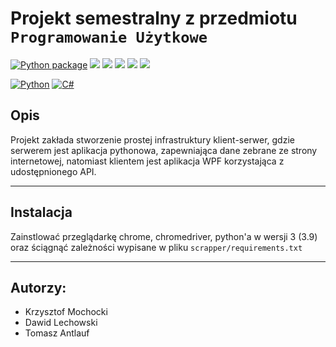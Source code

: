 # Projekt semestralny z przedmiotu `Programowanie Użytkowe`

[![Python package](https://github.com/raidgar98/PU_PROJ_S1/actions/workflows/main.yml/badge.svg)](https://github.com/raidgar98/PU_PROJ_S1/actions/workflows/main.yml)
![](https://img.shields.io/github/commits-since/raidgar98/PU_PROJ_S1/v0.0.0.svg)
![](https://img.shields.io/github/issues/raidgar98/PU_PROJ_S1.svg)
![](https://img.shields.io/github/issues-closed/raidgar98/PU_PROJ_S1.svg)
![](https://img.shields.io/github/issues-pr/raidgar98/PU_PROJ_S1.svg)
![](https://img.shields.io/github/issues-pr-closed/raidgar98/PU_PROJ_S1.svg)

[![Python](https://img.shields.io/badge/Python-14354C?style=for-the-badge&logo=python&logoColor=white)]()
[![C#](https://img.shields.io/badge/.NET-5C2D91?style=for-the-badge&logo=.net&logoColor=white)]()

## Opis


Projekt zakłada stworzenie prostej infrastruktury klient-serwer, gdzie serwerem jest aplikacja pythonowa, zapewniająca dane zebrane ze strony internetowej, natomiast klientem jest aplikacja WPF korzystająca z udostępnionego API.

----
## Instalacja

Zainstlować przeglądarkę chrome, chromedriver, python'a w wersji 3 (3.9) oraz ściągnąć zależności wypisane w pliku `scrapper/requirements.txt`

<!-- TODO: Do napisania na windows'a oraz linuxa -->

----
## Autorzy:
- Krzysztof Mochocki
- Dawid Lechowski
- Tomasz Antlauf
